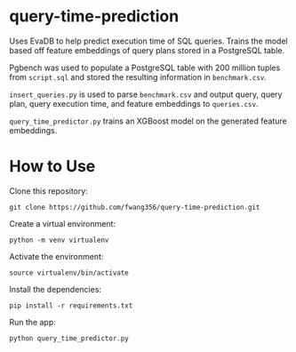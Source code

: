 # query-time-prediction

Uses EvaDB to help predict execution time of SQL queries. Trains the model based off feature embeddings of query plans stored in a PostgreSQL table.

Pgbench was used to populate a PostgreSQL table with 200 million tuples from `script.sql` and stored the resulting information in `benchmark.csv`.

`insert_queries.py` is used to parse `benchmark.csv` and output query, query plan, query execution time, and feature embeddings to `queries.csv`.

`query_time_predictor.py` trains an XGBoost model on the generated feature embeddings.

# How to Use
Clone this repository:
```
git clone https://github.com/fwang356/query-time-prediction.git
```
Create a virtual environment:
```
python -m venv virtualenv
```
Activate the environment:
```
source virtualenv/bin/activate
```
Install the dependencies:
```
pip install -r requirements.txt
```
Run the app:
```
python query_time_predictor.py
```
